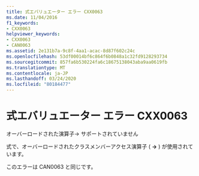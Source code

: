 ```yaml
---
title: 式エバリュエーター エラー CXX0063
ms.date: 11/04/2016
f1_keywords:
- CXX0063
helpviewer_keywords:
- CXX0063
- CAN0063
ms.assetid: 2e131b7a-9c8f-4aa1-acac-8d87f602c24c
ms.openlocfilehash: 53df00014bf6c864f6b0848a1c32fd9128293734
ms.sourcegitcommit: 857fa6b530224fa6c18675138043aba9aa0619fb
ms.translationtype: MT
ms.contentlocale: ja-JP
ms.lasthandoff: 03/24/2020
ms.locfileid: "80184477"
---
```

# <a name="expression-evaluator-error-cxx0063"></a>式エバリュエーター エラー CXX0063

オーバーロードされた演算子-> サポートされていません

式で、オーバーロードされたクラスメンバーアクセス演算子 ( **->** ) が使用されています。

このエラーは CAN0063 と同じです。
